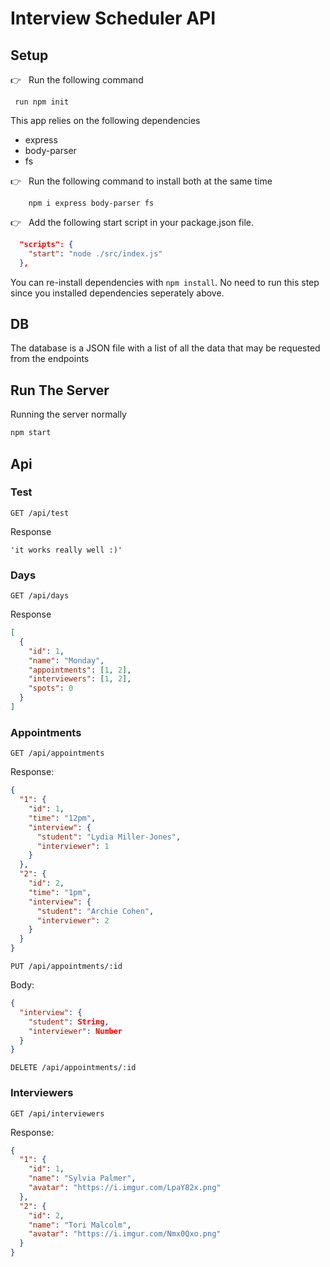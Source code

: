 # Interview Scheduler API

## Setup

:point_right:&nbsp;&nbsp; Run the following command
```
 run npm init
```

This app relies on the following dependencies

- express
- body-parser
- fs

:point_right:&nbsp;&nbsp; Run the following command to install both at the same time
```
    npm i express body-parser fs
```

:point_right:&nbsp;&nbsp; Add the following start script in your package.json file.

```JSON
  "scripts": {
    "start": "node ./src/index.js"
  },
```

You can re-install dependencies with `npm install`. No need to run this step since you installed dependencies seperately above.

## DB

The database is a JSON file with a list of all the data that may be requested from the endpoints


## Run The Server

Running the server normally
```sh
npm start
```

## Api

### Test

`GET /api/test`

Response

```String
'it works really well :)'
```

### Days

`GET /api/days`

Response

```json
[
  {
    "id": 1,
    "name": "Monday",
    "appointments": [1, 2],
    "interviewers": [1, 2],
    "spots": 0
  }
]
```

### Appointments

`GET /api/appointments`

Response:

```json
{
  "1": {
    "id": 1,
    "time": "12pm",
    "interview": {
      "student": "Lydia Miller-Jones",
      "interviewer": 1
    }
  },
  "2": {
    "id": 2,
    "time": "1pm",
    "interview": {
      "student": "Archie Cohen",
      "interviewer": 2
    }
  }
}
```

`PUT /api/appointments/:id`

Body:

```json
{
  "interview": {
    "student": String,
    "interviewer": Number
  }
}
```

`DELETE /api/appointments/:id`

### Interviewers

`GET /api/interviewers`

Response:

```json
{
  "1": {
    "id": 1,
    "name": "Sylvia Palmer",
    "avatar": "https://i.imgur.com/LpaY82x.png"
  },
  "2": {
    "id": 2,
    "name": "Tori Malcolm",
    "avatar": "https://i.imgur.com/Nmx0Qxo.png"
  }
}
```
